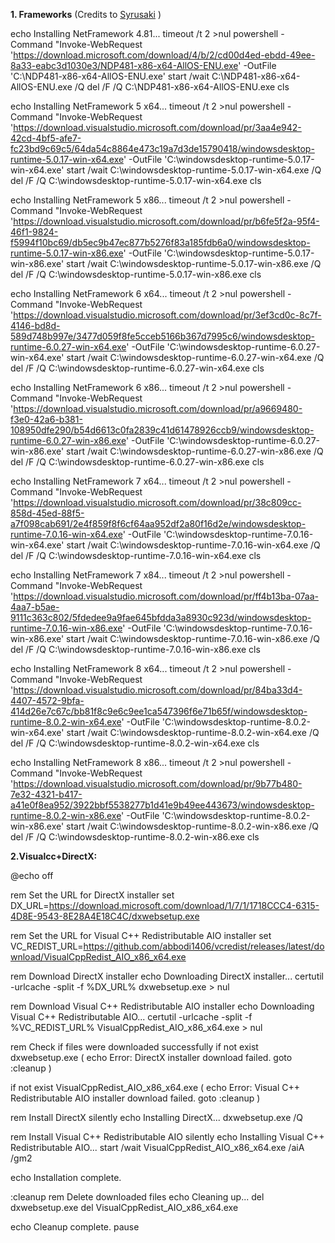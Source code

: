 **1. Frameworks** (Credits to [Syrusaki](https://github.com/Syrusaki) )

echo Installing NetFramework 4.81...
timeout /t 2 >nul
powershell -Command "Invoke-WebRequest 'https://download.microsoft.com/download/4/b/2/cd00d4ed-ebdd-49ee-8a33-eabc3d1030e3/NDP481-x86-x64-AllOS-ENU.exe' -OutFile 'C:\NDP481-x86-x64-AllOS-ENU.exe'
start /wait C:\NDP481-x86-x64-AllOS-ENU.exe /Q
del /F /Q C:\NDP481-x86-x64-AllOS-ENU.exe
cls

echo Installing NetFramework 5 x64...
timeout /t 2 >nul
powershell -Command "Invoke-WebRequest 'https://download.visualstudio.microsoft.com/download/pr/3aa4e942-42cd-4bf5-afe7-fc23bd9c69c5/64da54c8864e473c19a7d3de15790418/windowsdesktop-runtime-5.0.17-win-x64.exe' -OutFile 'C:\windowsdesktop-runtime-5.0.17-win-x64.exe'
start /wait C:\windowsdesktop-runtime-5.0.17-win-x64.exe /Q
del /F /Q C:\windowsdesktop-runtime-5.0.17-win-x64.exe
cls

echo Installing NetFramework 5 x86...
timeout /t 2 >nul
powershell -Command "Invoke-WebRequest 'https://download.visualstudio.microsoft.com/download/pr/b6fe5f2a-95f4-46f1-9824-f5994f10bc69/db5ec9b47ec877b5276f83a185fdb6a0/windowsdesktop-runtime-5.0.17-win-x86.exe' -OutFile 'C:\windowsdesktop-runtime-5.0.17-win-x86.exe'
start /wait C:\windowsdesktop-runtime-5.0.17-win-x86.exe /Q
del /F /Q C:\windowsdesktop-runtime-5.0.17-win-x86.exe
cls

echo Installing NetFramework 6 x64...
timeout /t 2 >nul
powershell -Command "Invoke-WebRequest 'https://download.visualstudio.microsoft.com/download/pr/3ef3cd0c-8c7f-4146-bd8d-589d748b997e/3477d059f8fe5cceb5166b367d7995c6/windowsdesktop-runtime-6.0.27-win-x64.exe' -OutFile 'C:\windowsdesktop-runtime-6.0.27-win-x64.exe'
start /wait C:\windowsdesktop-runtime-6.0.27-win-x64.exe /Q
del /F /Q C:\windowsdesktop-runtime-6.0.27-win-x64.exe
cls

echo Installing NetFramework 6 x86...
timeout /t 2 >nul
powershell -Command "Invoke-WebRequest 'https://download.visualstudio.microsoft.com/download/pr/a9669480-f3e0-42a6-b381-108950dfe290/b54d6613c0fa2839c41d61478926ccb9/windowsdesktop-runtime-6.0.27-win-x86.exe' -OutFile 'C:\windowsdesktop-runtime-6.0.27-win-x86.exe'
start /wait C:\windowsdesktop-runtime-6.0.27-win-x86.exe /Q
del /F /Q C:\windowsdesktop-runtime-6.0.27-win-x86.exe
cls

echo Installing NetFramework 7 x64...
timeout /t 2 >nul
powershell -Command "Invoke-WebRequest 'https://download.visualstudio.microsoft.com/download/pr/38c809cc-858d-45ed-88f5-a7f098cab691/2e4f859f8f6cf64aa952df2a80f16d2e/windowsdesktop-runtime-7.0.16-win-x64.exe' -OutFile 'C:\windowsdesktop-runtime-7.0.16-win-x64.exe'
start /wait C:\windowsdesktop-runtime-7.0.16-win-x64.exe /Q
del /F /Q C:\windowsdesktop-runtime-7.0.16-win-x64.exe
cls

echo Installing NetFramework 7 x84...
timeout /t 2 >nul
powershell -Command "Invoke-WebRequest 'https://download.visualstudio.microsoft.com/download/pr/ff4b13ba-07aa-4aa7-b5ae-9111c363c802/5fdedee9a9fae645bfdda3a8930c923d/windowsdesktop-runtime-7.0.16-win-x86.exe' -OutFile 'C:\windowsdesktop-runtime-7.0.16-win-x86.exe'
start /wait C:\windowsdesktop-runtime-7.0.16-win-x86.exe /Q
del /F /Q C:\windowsdesktop-runtime-7.0.16-win-x86.exe
cls

echo Installing NetFramework 8 x64...
timeout /t 2 >nul
powershell -Command "Invoke-WebRequest 'https://download.visualstudio.microsoft.com/download/pr/84ba33d4-4407-4572-9bfa-414d26e7c67c/bb81f8c9e6c9ee1ca547396f6e71b65f/windowsdesktop-runtime-8.0.2-win-x64.exe' -OutFile 'C:\windowsdesktop-runtime-8.0.2-win-x64.exe'
start /wait C:\windowsdesktop-runtime-8.0.2-win-x64.exe /Q
del /F /Q C:\windowsdesktop-runtime-8.0.2-win-x64.exe
cls

echo Installing NetFramework 8 x86...
timeout /t 2 >nul
powershell -Command "Invoke-WebRequest 'https://download.visualstudio.microsoft.com/download/pr/9b77b480-7e32-4321-b417-a41e0f8ea952/3922bbf5538277b1d41e9b49ee443673/windowsdesktop-runtime-8.0.2-win-x86.exe' -OutFile 'C:\windowsdesktop-runtime-8.0.2-win-x86.exe'
start /wait C:\windowsdesktop-runtime-8.0.2-win-x86.exe /Q
del /F /Q C:\windowsdesktop-runtime-8.0.2-win-x86.exe
cls







**2.Visualcc+DirectX:**


@echo off

rem Set the URL for DirectX installer
set DX_URL=https://download.microsoft.com/download/1/7/1/1718CCC4-6315-4D8E-9543-8E28A4E18C4C/dxwebsetup.exe

rem Set the URL for Visual C++ Redistributable AIO installer
set VC_REDIST_URL=https://github.com/abbodi1406/vcredist/releases/latest/download/VisualCppRedist_AIO_x86_x64.exe

rem Download DirectX installer
echo Downloading DirectX installer...
certutil -urlcache -split -f %DX_URL% dxwebsetup.exe > nul

rem Download Visual C++ Redistributable AIO installer
echo Downloading Visual C++ Redistributable AIO...
certutil -urlcache -split -f %VC_REDIST_URL% VisualCppRedist_AIO_x86_x64.exe > nul

rem Check if files were downloaded successfully
if not exist dxwebsetup.exe (
    echo Error: DirectX installer download failed.
    goto :cleanup
)

if not exist VisualCppRedist_AIO_x86_x64.exe (
    echo Error: Visual C++ Redistributable AIO installer download failed.
    goto :cleanup
)

rem Install DirectX silently
echo Installing DirectX...
dxwebsetup.exe /Q

rem Install Visual C++ Redistributable AIO silently
echo Installing Visual C++ Redistributable AIO...
start /wait VisualCppRedist_AIO_x86_x64.exe /aiA /gm2

echo Installation complete.

:cleanup
rem Delete downloaded files
echo Cleaning up...
del dxwebsetup.exe
del VisualCppRedist_AIO_x86_x64.exe

echo Cleanup complete.
pause

